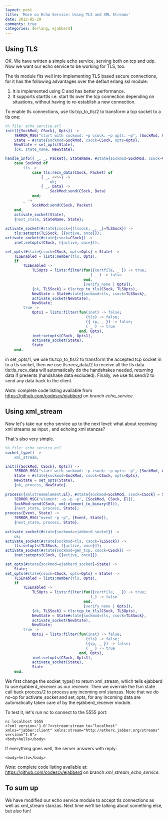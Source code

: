 ```yaml
---
layout: post
title: 'More on Echo Service: Using TLS and XML Streams'
date: 2012-05-29
comments: true
categories: [erlang, ejabberd]
---
```



## Using TLS
OK. We have written a simple echo service, serving both on tcp and udp. Now we want our echo service to be working for TLS, too.

The tls module fits well into implementing TLS based secure connections, for it has the following advantages over the defaut erlang ssl module:

1. It is implemented using C and has better performance.
2. It supports starttls i.e. start tls over the tcp connection depending on situations, without having to re-establish a new connection.

To enable tls connections, use tls:tcp_to_tls/2 to transform a tcp socket to a tls one:

```erlang
%% file: echo_service.erl 
init([{SockMod, CSock}, Opts]) ->
    ?ERROR_MSG("start with sockmod: ~p csock: ~p opts: ~p", [SockMod, CSock, Opts]),
    State = #state{sockmod=SockMod, csock=CSock, opts=Opts},
    NewState = set_opts(State),
    {ok, state_name, NewState}.

handle_info({ _, _, Packet}, StateName, #state{sockmod=SockMod, csock=CSock}=State) ->
    case SockMod of
        tls ->
            case tls:recv_data(CSock, Packet) of
                { _, <<>>} ->
                    ok;
                { _, Data} ->
                    SockMod:send(CSock, Data)
            end;
        _ ->
            SockMod:send(CSock, Packet)
    end,
    activate_socket(State),
    {next_state, StateName, State};
    
activate_socket(#state{csock={tlssock, _, _}=TLSSock}) ->
    tls:setopts(TLSSock, [{active, once}]);
activate_socket(#state{csock=CSock}) ->
    inet:setopts(CSock, [{active, once}]).

set_opts(#state{csock=CSock, opts=Opts} = State) ->
    TLSEnabled = lists:member(tls, Opts),
    if
        TLSEnabled ->
            TLSOpts = lists:filter(fun({certfile, _ }) -> true;
                                      ( _ ) -> false
                                   end, 
                                   [verify_none | Opts]),
            {ok, TLSSock} = tls:tcp_to_tls(CSock, TLSOpts),
            NewState = State#state{sockmod=tls, csock=TLSSock},
            activate_socket(NewState),
            NewState;
        true ->
            Opts1 = lists:filter(fun(inet) -> false;
                                    (tls) -> false;
                                    ({ ip, _ }) -> false;
                                    ( _ ) -> true
                                 end, Opts),
            inet:setopts(CSock, Opts1),
            activate_socket(State),
            State
    end.
```

in set_opts/1, we use tls:tcp_to_tls/2 to transform the accepted tcp socket in to a tls socket, then we use tls:recv_data/2 to receive all the tls data. tls:tls_recv_data will automatically do the handshakes needed, returning data if presents (handshake data excluded). Finally, we use tls:send/2 to send any data back to the client.

*Note*: complete code listing available from <https://github.com/codescv/ejabberd> on branch _echo_service_.

## Using xml_stream
Now let's take our echo service up to the next level: what about receiving xml streams as input , and echoing xml stanzas?

That's also very simple.

```erlang
%% file: echo_service.erl 
socket_type() ->
    xml_stream.

init([{SockMod, CSock}, Opts]) ->
    ?ERROR_MSG("start with sockmod: ~p csock: ~p opts: ~p", [SockMod, CSock, Opts]),
    State = #state{sockmod=SockMod, csock=CSock, opts=Opts},
    NewState = set_opts(State),
    {ok, process, NewState}.
    
process({xmlstreamelement,El}, #state{sockmod=SockMod, csock=CSock} = State) -> 
    ?ERROR_MSG("element: ~p ~p ~p", [SockMod, CSock, El]), 
    SockMod:send(CSock, xml:element_to_binary(El)),
    {next_state, process, State};
process(Event, State) ->
    ?ERROR_MSG("event ~p ~p", [Event, State]),
    {next_state, process, State}.
    
activate_socket(#state{sockmod=ejabberd_socket}) ->
    ok;
activate_socket(#state{sockmod=tls, csock=TLSSock}) ->
    tls:setopts(TLSSock, [{active, once}]);
activate_socket(#state{sockmod=gen_tcp, csock=CSock}) ->
    inet:setopts(CSock, [{active, once}]).

set_opts(#state{sockmod=ejabberd_socket}=State) ->
    State;
set_opts(#state{csock=CSock, opts=Opts} = State) ->
    TLSEnabled = lists:member(tls, Opts),
    if
        TLSEnabled ->
            TLSOpts = lists:filter(fun({certfile, _ }) -> true;
                                      (_) -> false
                                   end, 
                                   [verify_none | Opts]),
            {ok, TLSSock} = tls:tcp_to_tls(CSock, TLSOpts),
            NewState = State#state{sockmod=tls, csock=TLSSock},
            activate_socket(NewState),
            NewState;
        true ->
            Opts1 = lists:filter(fun(inet) -> false;
                                    (tls) -> false;
                                    ({ip, _ }) -> false;
                                    ( _ ) -> true
                                 end, Opts),
            inet:setopts(CSock, Opts1),
            activate_socket(State),
            State
    end.

```

We first change the socket_type() to return xml_stream, which tells ejabberd to use ejabberd_receiver as our receiver. Then we override the fsm state call back process/2 to process any incoming xml stanzas. Note that we do no-op for activate_socket and set_opts, for any incoming data are automatically taken care of by the ejabberd_receiver module. 

To test it, let's run nc to connect to the 5555 port:

    nc localhost 5555
    <?xml version='1.0'?><stream:stream to="localhost" xmlns="jabber:client" xmlns:stream="http://etherx.jabber.org/streams" version="1.0">
    <body>hello</body>
    
If everything goes well, the server answers with reply:
    
    <body>hello</body>

*Note*: complete code listing available at: <https://github.com/codescv/ejabberd> on branch _xml_stream_echo_service_.

## To sum up
We have modified our echo service module to accept tls connections as well as xml_stream stanzas. Next time we'll be talking about something else, but also fun! 






